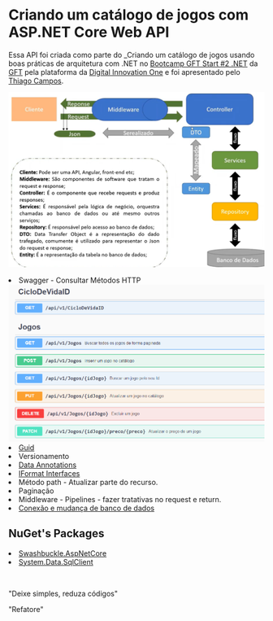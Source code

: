 # Criando um catálogo de jogos com ASP.NET Core Web API

<p>Essa API foi criada como parte do _Criando um catálogo de jogos usando boas práticas de arquitetura com .NET no <a href="https://web.digitalinnovation.one/track/gft-start-2-net">Bootcamp GFT Start #2 .NET</a> da <a href="https://www.linkedin.com/company/gft-group/">GFT</a> pela plataforma da <a href="https://web.digitalinnovation.one/home">Digital Innovation One</a> e foi apresentado pelo <a href="https://www.linkedin.com/in/thiago-campos-de-oliveira-693a3840/">Thiago Campos</a>.</p>

<img src="img/API-DOTNET.png">



<p><li>Swagger - Consultar Métodos HTTP

<img src="img/img.png">


<li><a href="https://docs.microsoft.com/pt-br/dotnet/api/system.guid?view=net-5.0">Guid</a>
<li>Versionamento
<li><a href="https://docs.microsoft.com/pt-br/dotnet/api/system.windows.annotations.annotation?view=net-5.0">Data Annotations</a> 
<li><a href="https://docs.microsoft.com/pt-br/dotnet/api/system.iformatprovider?view=net-5.0">IFormat Interfaces</a>
<li> Método path - Atualizar parte do recurso.
<li>Paginação
<li>Middleware - Pipelines - fazer tratativas no request e return.
<li><a href="https://docs.microsoft.com/pt-br/dotnet/api/system.data.sqlclient.sqlconnection.connectionstring?view=dotnet-plat-ext-5.0">Conexão e mudança de banco de dados</a></p>

## NuGet's Packages
<p><li><a href="https://www.nuget.org/packages/Swashbuckle.AspNetCore">Swashbuckle.AspNetCore</a>	
<li><a href="https://www.nuget.org/packages/System.Data.SqlClient/
">System.Data.SqlClient</a></p><br/>



<p>"Deixe simples, reduza códigos"</p>
<p>"Refatore"</p>
